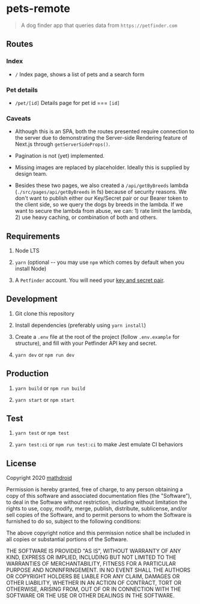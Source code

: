 # pets-remote

> A dog finder app that queries data from `https://petfinder.com`

## Routes

### Index

- `/` Index page, shows a list of pets and a search form

### Pet details

- `/pet/[id]` Details page for pet id === `[id]`

### Caveats

- Although this is an SPA, both the routes presented require connection to the server due to demonstrating the Server-side Rendering feature of Next.js through `getServerSideProps()`.

- Pagination is not (yet) implemented.

- Missing images are replaced by placeholder. Ideally this is supplied by design team.

- Besides these two pages, we also created a `/api/getByBreeds` lambda (`./src/pages/api/getByBreeds` in fs) because of security reasons. We don't want to publish either our Key/Secret pair or our Bearer token to the client side, so we query the dogs by breeds in the lambda. If we want to secure the lambda from abuse, we can: 1) rate limit the lambda, 2) use heavy caching, or combination of both and others.

## Requirements

1. Node LTS

2. `yarn` (optional -- you may use `npm` which comes by default when you install Node)

3. A `Petfinder` account. You will need your [key and secret pair](https://www.petfinder.com/user/developer-settings/).

## Development

1. Git clone this repository

2. Install dependencies (preferably using `yarn install`)

3. Create a `.env` file at the root of the project (follow `.env.example` for structure), and fill with your Petfinder API key and secret.

4. `yarn dev` or `npm run dev`

## Production

1. `yarn build` or `npm run build`

2. `yarn start` or `npm start`

## Test

1. `yarn test` or `npm test`

2. `yarn test:ci` or `npm run test:ci` to make Jest emulate CI behaviors

## License

Copyright 2020 [mathdroid](mailto:hello@mathdro.id)

Permission is hereby granted, free of charge, to any person obtaining a copy of this software and associated documentation files (the "Software"), to deal in the Software without restriction, including without limitation the rights to use, copy, modify, merge, publish, distribute, sublicense, and/or sell copies of the Software, and to permit persons to whom the Software is furnished to do so, subject to the following conditions:

The above copyright notice and this permission notice shall be included in all copies or substantial portions of the Software.

THE SOFTWARE IS PROVIDED "AS IS", WITHOUT WARRANTY OF ANY KIND, EXPRESS OR IMPLIED, INCLUDING BUT NOT LIMITED TO THE WARRANTIES OF MERCHANTABILITY, FITNESS FOR A PARTICULAR PURPOSE AND NONINFRINGEMENT. IN NO EVENT SHALL THE AUTHORS OR COPYRIGHT HOLDERS BE LIABLE FOR ANY CLAIM, DAMAGES OR OTHER LIABILITY, WHETHER IN AN ACTION OF CONTRACT, TORT OR OTHERWISE, ARISING FROM, OUT OF OR IN CONNECTION WITH THE SOFTWARE OR THE USE OR OTHER DEALINGS IN THE SOFTWARE.
